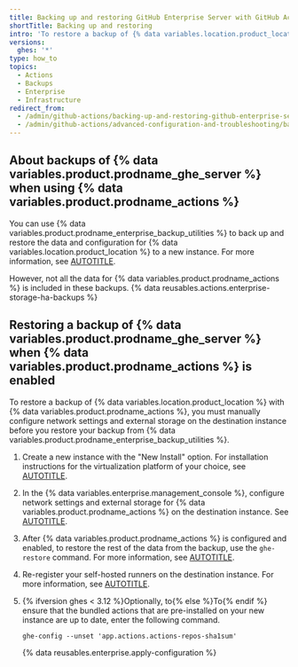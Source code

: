 ```yaml
---
title: Backing up and restoring GitHub Enterprise Server with GitHub Actions enabled
shortTitle: Backing up and restoring
intro: 'To restore a backup of {% data variables.location.product_location %} when {% data variables.product.prodname_actions %} is enabled, you must configure {% data variables.product.prodname_actions %} before restoring the backup with {% data variables.product.prodname_enterprise_backup_utilities %}.'
versions:
  ghes: '*'
type: how_to
topics:
  - Actions
  - Backups
  - Enterprise
  - Infrastructure
redirect_from:
  - /admin/github-actions/backing-up-and-restoring-github-enterprise-server-with-github-actions-enabled
  - /admin/github-actions/advanced-configuration-and-troubleshooting/backing-up-and-restoring-github-enterprise-server-with-github-actions-enabled
---
```


## About backups of {% data variables.product.prodname_ghe_server %} when using {% data variables.product.prodname_actions %}

You can use {% data variables.product.prodname_enterprise_backup_utilities %} to back up and restore the data and configuration for {% data variables.location.product_location %} to a new instance. For more information, see [AUTOTITLE](/admin/configuration/configuring-your-enterprise/configuring-backups-on-your-appliance).

However, not all the data for {% data variables.product.prodname_actions %} is included in these backups. {% data reusables.actions.enterprise-storage-ha-backups %}

## Restoring a backup of {% data variables.product.prodname_ghe_server %} when {% data variables.product.prodname_actions %} is enabled

To restore a backup of {% data variables.location.product_location %} with {% data variables.product.prodname_actions %}, you must manually configure network settings and external storage on the destination instance before you restore your backup from {% data variables.product.prodname_enterprise_backup_utilities %}.

1. Create a new instance with the "New Install" option. For installation instructions for the virtualization platform of your choice, see [AUTOTITLE](/admin/installing-your-enterprise-server/setting-up-a-github-enterprise-server-instance).
1. In the {% data variables.enterprise.management_console %}, configure network settings and external storage for {% data variables.product.prodname_actions %} on the destination instance. See [AUTOTITLE](/admin/configuring-settings).
1. After {% data variables.product.prodname_actions %} is configured and enabled, to restore the rest of the data from the backup, use the `ghe-restore` command. For more information, see [AUTOTITLE](/admin/configuration/configuring-your-enterprise/configuring-backups-on-your-appliance#restoring-a-backup).
1. Re-register your self-hosted runners on the destination instance. For more information, see [AUTOTITLE](/actions/hosting-your-own-runners/managing-self-hosted-runners/adding-self-hosted-runners).
1. {% ifversion ghes < 3.12 %}Optionally, to{% else %}To{% endif %} ensure that the bundled actions that are pre-installed on your new instance are up to date, enter the following command.

   ```shell copy
   ghe-config --unset 'app.actions.actions-repos-sha1sum'
   ```

   {% data reusables.enterprise.apply-configuration %}
